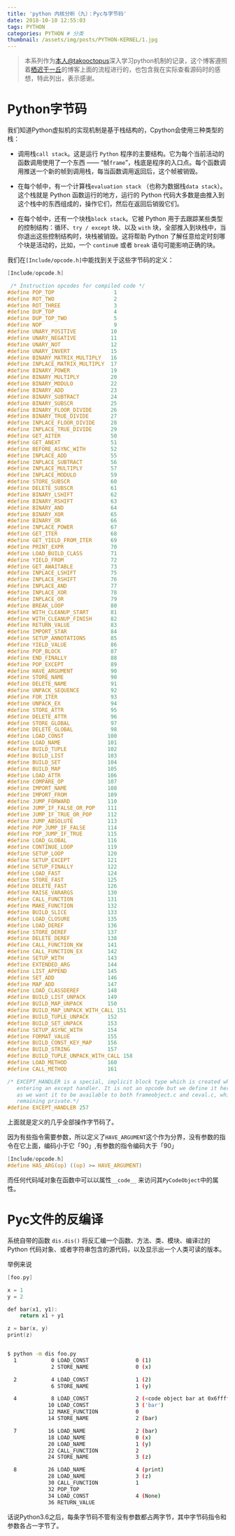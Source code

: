 ```yaml
---
title: 'python 内核分析（九）：Pyc与字节码'
date: 2018-10-10 12:55:03
tags: PYTHON
categories: PYTHON # 分类
thumbnail: /assets/img/posts/PYTHON-KERNEL/1.jpg
---
```


>本系列作为[本人@takooctopus](https://takooctopus.github.io/ "TAKONOHEYA")深入学习python机制的记录，这个博客遵照着[栖迟于一丘](https://www.hongweipeng.com/ "栖迟于一丘")的博客上面的流程进行的，也包含我在实际查看源码时的感想，特此列出，表示感谢。

# Python字节码

我们知道Python虚拟机的实现机制是基于栈结构的，Cpython会使用三种类型的栈：

- 调用栈`call stack`。这是运行 `Python` 程序的主要结构。它为每个当前活动的函数调用使用了一个东西 —— “帧`frame`”，栈底是程序的入口点。每个函数调用推送一个新的帧到调用栈，每当函数调用返回后，这个帧被销毁。

- 在每个帧中，有一个计算栈`evaluation stack` （也称为数据栈`data stack`）。这个栈就是 Python 函数运行的地方，运行的 Python 代码大多数是由推入到这个栈中的东西组成的，操作它们，然后在返回后销毁它们。

- 在每个帧中，还有一个块栈`block stack`。它被 Python 用于去跟踪某些类型的控制结构：循环、`try / except` 块、以及 `with` 块，全部推入到块栈中，当你退出这些控制结构时，块栈被销毁。这将帮助 Python 了解任意给定时刻哪个块是活动的，比如，一个 `continu`e 或者 `break` 语句可能影响正确的块。


我们在`[Include/opcode.h]`中能找到关于这些字节码的定义：

```c
[Include/opcode.h]

 /* Instruction opcodes for compiled code */
#define POP_TOP                   1
#define ROT_TWO                   2
#define ROT_THREE                 3
#define DUP_TOP                   4
#define DUP_TOP_TWO               5
#define NOP                       9
#define UNARY_POSITIVE           10
#define UNARY_NEGATIVE           11
#define UNARY_NOT                12
#define UNARY_INVERT             15
#define BINARY_MATRIX_MULTIPLY   16
#define INPLACE_MATRIX_MULTIPLY  17
#define BINARY_POWER             19
#define BINARY_MULTIPLY          20
#define BINARY_MODULO            22
#define BINARY_ADD               23
#define BINARY_SUBTRACT          24
#define BINARY_SUBSCR            25
#define BINARY_FLOOR_DIVIDE      26
#define BINARY_TRUE_DIVIDE       27
#define INPLACE_FLOOR_DIVIDE     28
#define INPLACE_TRUE_DIVIDE      29
#define GET_AITER                50
#define GET_ANEXT                51
#define BEFORE_ASYNC_WITH        52
#define INPLACE_ADD              55
#define INPLACE_SUBTRACT         56
#define INPLACE_MULTIPLY         57
#define INPLACE_MODULO           59
#define STORE_SUBSCR             60
#define DELETE_SUBSCR            61
#define BINARY_LSHIFT            62
#define BINARY_RSHIFT            63
#define BINARY_AND               64
#define BINARY_XOR               65
#define BINARY_OR                66
#define INPLACE_POWER            67
#define GET_ITER                 68
#define GET_YIELD_FROM_ITER      69
#define PRINT_EXPR               70
#define LOAD_BUILD_CLASS         71
#define YIELD_FROM               72
#define GET_AWAITABLE            73
#define INPLACE_LSHIFT           75
#define INPLACE_RSHIFT           76
#define INPLACE_AND              77
#define INPLACE_XOR              78
#define INPLACE_OR               79
#define BREAK_LOOP               80
#define WITH_CLEANUP_START       81
#define WITH_CLEANUP_FINISH      82
#define RETURN_VALUE             83
#define IMPORT_STAR              84
#define SETUP_ANNOTATIONS        85
#define YIELD_VALUE              86
#define POP_BLOCK                87
#define END_FINALLY              88
#define POP_EXCEPT               89
#define HAVE_ARGUMENT            90
#define STORE_NAME               90
#define DELETE_NAME              91
#define UNPACK_SEQUENCE          92
#define FOR_ITER                 93
#define UNPACK_EX                94
#define STORE_ATTR               95
#define DELETE_ATTR              96
#define STORE_GLOBAL             97
#define DELETE_GLOBAL            98
#define LOAD_CONST              100
#define LOAD_NAME               101
#define BUILD_TUPLE             102
#define BUILD_LIST              103
#define BUILD_SET               104
#define BUILD_MAP               105
#define LOAD_ATTR               106
#define COMPARE_OP              107
#define IMPORT_NAME             108
#define IMPORT_FROM             109
#define JUMP_FORWARD            110
#define JUMP_IF_FALSE_OR_POP    111
#define JUMP_IF_TRUE_OR_POP     112
#define JUMP_ABSOLUTE           113
#define POP_JUMP_IF_FALSE       114
#define POP_JUMP_IF_TRUE        115
#define LOAD_GLOBAL             116
#define CONTINUE_LOOP           119
#define SETUP_LOOP              120
#define SETUP_EXCEPT            121
#define SETUP_FINALLY           122
#define LOAD_FAST               124
#define STORE_FAST              125
#define DELETE_FAST             126
#define RAISE_VARARGS           130
#define CALL_FUNCTION           131
#define MAKE_FUNCTION           132
#define BUILD_SLICE             133
#define LOAD_CLOSURE            135
#define LOAD_DEREF              136
#define STORE_DEREF             137
#define DELETE_DEREF            138
#define CALL_FUNCTION_KW        141
#define CALL_FUNCTION_EX        142
#define SETUP_WITH              143
#define EXTENDED_ARG            144
#define LIST_APPEND             145
#define SET_ADD                 146
#define MAP_ADD                 147
#define LOAD_CLASSDEREF         148
#define BUILD_LIST_UNPACK       149
#define BUILD_MAP_UNPACK        150
#define BUILD_MAP_UNPACK_WITH_CALL 151
#define BUILD_TUPLE_UNPACK      152
#define BUILD_SET_UNPACK        153
#define SETUP_ASYNC_WITH        154
#define FORMAT_VALUE            155
#define BUILD_CONST_KEY_MAP     156
#define BUILD_STRING            157
#define BUILD_TUPLE_UNPACK_WITH_CALL 158
#define LOAD_METHOD             160
#define CALL_METHOD             161

/* EXCEPT_HANDLER is a special, implicit block type which is created when
   entering an except handler. It is not an opcode but we define it here
   as we want it to be available to both frameobject.c and ceval.c, while
   remaining private.*/
#define EXCEPT_HANDLER 257
```

上面就是定义的几乎全部操作字节码了。

因为有些指令需要参数，所以定义了`HAVE_ARGUMENT`这个作为分界，没有参数的指令在它上面，编码小于它「90」,有参数的指令编码大于「90」

```c
[Include/opcode.h]
#define HAS_ARG(op) ((op) >= HAVE_ARGUMENT)
```

而任何代码域对象在函数中可以以属性`__code__` 来访问其`PyCodeObject`中的属性。

# Pyc文件的反编译

系统自带的函数 `dis.dis()` 将反汇编一个函数、方法、类、模块、编译过的 Python 代码对象、或者字符串包含的源代码，以及显示出一个人类可读的版本。

举例来说

```c
[foo.py]

x = 1
y = 2

def bar(x1, y1):
    return x1 + y1

z = bar(x, y)
print(z)
```

```bash

$ python -m dis foo.py
  1           0 LOAD_CONST               0 (1)
              2 STORE_NAME               0 (x)

  2           4 LOAD_CONST               1 (2)
              6 STORE_NAME               1 (y)

  4           8 LOAD_CONST               2 (<code object bar at 0x6ffffd5f390, file "foo.py", line 4>)
             10 LOAD_CONST               3 ('bar')
             12 MAKE_FUNCTION            0
             14 STORE_NAME               2 (bar)

  7          16 LOAD_NAME                2 (bar)
             18 LOAD_NAME                0 (x)
             20 LOAD_NAME                1 (y)
             22 CALL_FUNCTION            2
             24 STORE_NAME               3 (z)

  8          26 LOAD_NAME                4 (print)
             28 LOAD_NAME                3 (z)
             30 CALL_FUNCTION            1
             32 POP_TOP
             34 LOAD_CONST               4 (None)
             36 RETURN_VALUE

```

话说Python3.6之后，每条字节码不管有没有参数都占两字节，其中字节码指令和参数各占一字节了。
